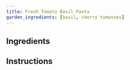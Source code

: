```yaml
---
title: Fresh Tomato Basil Pasta
garden_ingredients: [basil, cherry tomatoes]
---
```


## Ingredients

## Instructions
